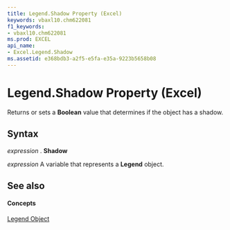 ```yaml
---
title: Legend.Shadow Property (Excel)
keywords: vbaxl10.chm622081
f1_keywords:
- vbaxl10.chm622081
ms.prod: EXCEL
api_name:
- Excel.Legend.Shadow
ms.assetid: e368bdb3-a2f5-e5fa-e35a-9223b5658b08
---
```



# Legend.Shadow Property (Excel)

Returns or sets a  **Boolean** value that determines if the object has a shadow.


## Syntax

 _expression_ . **Shadow**

 _expression_ A variable that represents a **Legend** object.


## See also


#### Concepts


[Legend Object](legend-object-excel.md)

